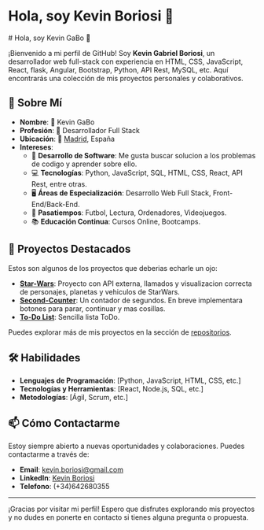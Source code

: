 <h1 aling="center"> Hola, soy Kevin Boriosi 👋 </h1>
# Hola, soy Kevin GaBo 👋

¡Bienvenido a mi perfil de GitHub! Soy **Kevin Gabriel Boriosi**, un desarrollador web full-stack con experiencia en HTML, CSS, JavaScript, React, flask, Angular, Bootstrap, Python, API Rest, MySQL, etc. Aquí encontrarás una colección de mis proyectos personales y colaborativos.

## 🌟 Sobre Mí

- **Nombre**: 👤 Kevin GaBo
- **Profesión**: 💼 Desarrollador Full Stack
- **Ubicación**: 📍 [Madrid](https://www.google.es/maps/place/Madrid/@40.4378373,-3.8443458,11z/data=!3m1!4b1!4m6!3m5!1s0xd422997800a3c81:0xc436dec1618c2269!8m2!3d40.4167279!4d-3.7032905!16zL20vMDU2X3k?hl=es&entry=ttu&g_ep=EgoyMDI0MDgyOC4wIKXMDSoASAFQAw%3D%3D), España
- **Intereses**:
  - 🚀 **Desarrollo de Software**: Me gusta buscar solucion a los problemas de codigo y aprender sobre ello.
  - 💻 **Tecnologías**: Python, JavaScript, SQL, HTML, CSS, React, API Rest, entre otras.
  - 🖥️ **Áreas de Especialización**: Desarrollo Web Full Stack, Front-End/Back-End.
  - 🎨 **Pasatiempos**: Futbol, Lectura, Ordenadores, Videojuegos.
  - 📚 **Educación Continua**: Cursos Online, Bootcamps.


## 🚀 Proyectos Destacados

Estos son algunos de los proyectos que deberias echarle un ojo:

- **[Star-Wars](https://github.com/KevinGaBo/Star-Wars)**: Proyecto con API externa, llamados y visualizacion correcta de personajes, planetas y vehiculos de StarWars.
- **[Second-Counter](https://github.com/KevinGaBo/Seconds-counter)**: Un contador de segundos. En breve implementara botones para parar, continuar y mas cosillas.
- **[To-Do List](https://github.com/KevinGaBo/ToDo-List-Kevin)**: Sencilla lista ToDo.

Puedes explorar más de mis proyectos en la sección de [repositorios](https://github.com/KevinGaBo?tab=repositories).

## 🛠️ Habilidades

- **Lenguajes de Programación**: [Python, JavaScript, HTML, CSS, etc.]
- **Tecnologías y Herramientas**: [React, Node.js, SQL, etc.]
- **Metodologías**: [Ágil, Scrum, etc.]

## 📫 Cómo Contactarme

Estoy siempre abierto a nuevas oportunidades y colaboraciones. Puedes contactarme a través de:

- **Email**: [kevin.boriosi@gmail.com](mailto:kevin.boriosi@gmail.com)
- **LinkedIn**: [Kevin Boriosi](https://www.linkedin.com/in/kevin-boriosi-61261126b/)
- **Telefono**: (+34)642680355

[//]: # (📚 Recursos Adicionales)
[//]: # (## 📁 Portafolio)
[//]: # (En construcción. Próximamente disponible con ejemplos de proyectos y trabajos anteriores.)

---

¡Gracias por visitar mi perfil! Espero que disfrutes explorando mis proyectos y no dudes en ponerte en contacto si tienes alguna pregunta o propuesta.


